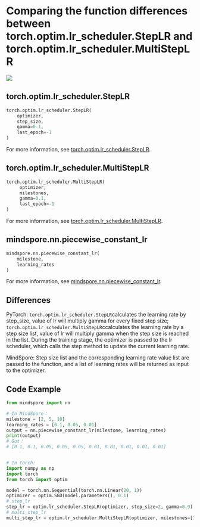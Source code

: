 # Comparing the function differences between torch.optim.lr_scheduler.StepLR and torch.optim.lr_scheduler.MultiStepLR

<a href="https://gitee.com/mindspore/docs/blob/r1.10/docs/mindspore/source_en/note/api_mapping/pytorch_diff/PiecewiseConstantLR.md" target="_blank"><img src="https://mindspore-website.obs.cn-north-4.myhuaweicloud.com/website-images/r1.9/resource/_static/logo_source_en.png"></a>

## torch.optim.lr_scheduler.StepLR

```python
torch.optim.lr_scheduler.StepLR(
    optimizer,
    step_size,
    gamma=0.1,
    last_epoch=-1
)
```

For more information, see [torch.optim.lr_scheduler.StepLR](https://pytorch.org/docs/1.5.0/optim.html#torch.optim.lr_scheduler.StepLR).

## torch.optim.lr_scheduler.MultiStepLR

```python
torch.optim.lr_scheduler.MultiStepLR(
     optimizer,
     milestones,
     gamma=0.1,
     last_epoch=-1
)
```

For more information, see [torch.optim.lr_scheduler.MultiStepLR](https://pytorch.org/docs/1.5.0/optim.html#torch.optim.lr_scheduler.MultiStepLR).

## mindspore.nn.piecewise_constant_lr

```python
mindspore.nn.piecewise_constant_lr(
    milestone,
    learning_rates
)
```

For more information, see [mindspore.nn.piecewise_constant_lr](https://mindspore.cn/docs/en/r1.10/api_python/nn/mindspore.nn.piecewise_constant_lr.html#mindspore.nn.piecewise_constant_lr).

## Differences

PyTorch: `torch.optim.lr_scheduler.StepLR`calculates the learning rate by step_size, value of lr will multiply gamma for every fixed step size; `torch.optim.lr_scheduler.MultiStepLR`ccalculates the learning rate by a step size list, value of lr will multiply gamma when the step size is reached in the list. During the training stage, the optimizer is passed to the lr scheduler, which calls the step method to update the current learning rate.

MindSpore: Step size list and the corresponding learning rate value list are passed to the function, and a list of learning rates will be returned as input to the optimizer.

## Code Example

```python
from mindspore import nn

# In MindSpore：
milestone = [2, 5, 10]
learning_rates = [0.1, 0.05, 0.01]
output = nn.piecewise_constant_lr(milestone, learning_rates)
print(output)
# Out：
# [0.1, 0.1, 0.05, 0.05, 0.05, 0.01, 0.01, 0.01, 0.01, 0.01]


# In torch:
import numpy as np
import torch
from torch import optim

model = torch.nn.Sequential(torch.nn.Linear(20, 1))
optimizer = optim.SGD(model.parameters(), 0.1)
# step_lr
step_lr = optim.lr_scheduler.StepLR(optimizer, step_size=2, gamma=0.9)
# multi_step_lr
multi_step_lr = optim.lr_scheduler.MultiStepLR(optimizer, milestones=[30, 80], gamma=0.9)
```
